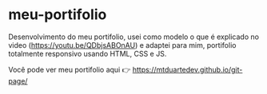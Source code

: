 # meu-portifolio
Desenvolvimento do meu portifolio, usei como modelo o que é explicado no video (https://youtu.be/QDbjsABOnAU) e adaptei para mim, portifolio totalmente responsivo usando HTML, CSS e JS.


Você pode ver meu portifolio aqui 👉 https://mtduartedev.github.io/git-page/
